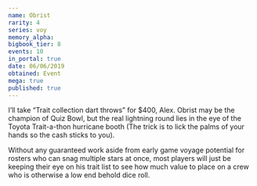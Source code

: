 ```yaml
---
name: Obrist
rarity: 4
series: voy
memory_alpha:
bigbook_tier: 8
events: 10
in_portal: true
date: 06/06/2019
obtained: Event
mega: true
published: true
---
```


I’ll take “Trait collection dart throws” for $400, Alex. Obrist may be the champion of Quiz Bowl, but the real lightning round lies in the eye of the Toyota Trait-a-thon hurricane booth (The trick is to lick the palms of your hands so the cash sticks to you).

Without any guaranteed work aside from early game voyage potential for rosters who can snag multiple stars at once, most players will just be keeping their eye on his trait list to see how much value to place on a crew who is otherwise a low end behold dice roll.

